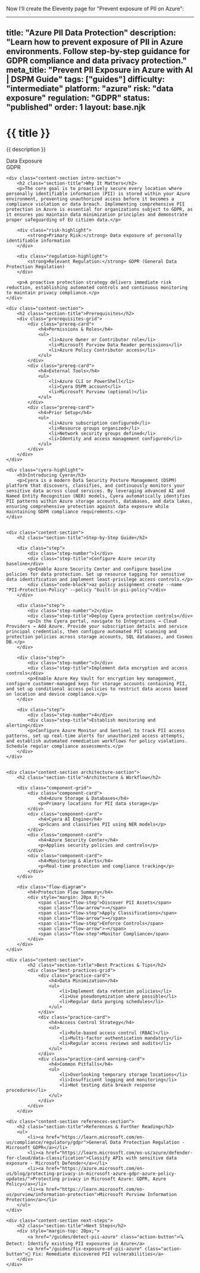 Now I'll create the Eleventy page for "Prevent exposure of PII on Azure":

---
title: "Azure PII Data Protection"
description: "Learn how to prevent exposure of PII in Azure environments. Follow step-by-step guidance for GDPR compliance and data privacy protection."
meta_title: "Prevent PII Exposure in Azure with AI | DSPM Guide"
tags: ["guides"]
difficulty: "intermediate"
platform: "azure"
risk: "data exposure"
regulation: "GDPR"
status: "published"
order: 1
layout: base.njk
---

<div class="container">
    <div class="header">
        <h1>{{ title }}</h1>
        <p>{{ description }}</p>
        <div class="badge">Data Exposure</div>
        <div class="badge regulation">GDPR</div>
    </div>

    <div class="content-section intro-section">
        <h2 class="section-title">Why It Matters</h2>
        <p>The core goal is to proactively secure every location where personally identifiable information (PII) is stored within your Azure environment, preventing unauthorized access before it becomes a compliance violation or data breach. Implementing comprehensive PII protection in Azure is essential for organizations subject to GDPR, as it ensures you maintain data minimization principles and demonstrate proper safeguarding of EU citizen data.</p>
        
        <div class="risk-highlight">
            <strong>Primary Risk:</strong> Data exposure of personally identifiable information
        </div>
        
        <div class="regulation-highlight">
            <strong>Relevant Regulation:</strong> GDPR (General Data Protection Regulation)
        </div>
        
        <p>A proactive protection strategy delivers immediate risk reduction, establishing automated controls and continuous monitoring to maintain privacy compliance.</p>
    </div>

    <div class="content-section">
        <h2 class="section-title">Prerequisites</h2>
        <div class="prerequisites-grid">
            <div class="prereq-card">
                <h4>Permissions & Roles</h4>
                <ul>
                    <li>Azure Owner or Contributor role</li>
                    <li>Microsoft Purview Data Reader permissions</li>
                    <li>Azure Policy Contributor access</li>
                </ul>
            </div>
            <div class="prereq-card">
                <h4>External Tools</h4>
                <ul>
                    <li>Azure CLI or PowerShell</li>
                    <li>Cyera DSPM account</li>
                    <li>Microsoft Purview (optional)</li>
                </ul>
            </div>
            <div class="prereq-card">
                <h4>Prior Setup</h4>
                <ul>
                    <li>Azure subscription configured</li>
                    <li>Resource groups organized</li>
                    <li>Network security groups defined</li>
                    <li>Identity and access management configured</li>
                </ul>
            </div>
        </div>
    </div>
	
    <div class="cyera-highlight">
        <h3>Introducing Cyera</h3>
        <p>Cyera is a modern Data Security Posture Management (DSPM) platform that discovers, classifies, and continuously monitors your sensitive data across cloud services. By leveraging advanced AI and Named Entity Recognition (NER) models, Cyera automatically identifies PII patterns within Azure storage accounts, databases, and data lakes, ensuring comprehensive protection against data exposure while maintaining GDPR compliance requirements.</p>
    </div>
	

    <div class="content-section">
        <h2 class="section-title">Step-by-Step Guide</h2>
        
        <div class="step">
            <div class="step-number">1</div>
            <div class="step-title">Configure Azure security baseline</div>
            <p>Enable Azure Security Center and configure baseline policies for data protection. Set up resource tagging for sensitive data identification and implement least-privilege access controls.</p>
            <div class="code-block">az policy assignment create --name "PII-Protection-Policy" --policy "built-in-pii-policy"</div>
        </div>

        <div class="step">
            <div class="step-number">2</div>
            <div class="step-title">Deploy Cyera protection controls</div>
            <p>In the Cyera portal, navigate to Integrations → Cloud Providers → Add Azure. Provide your subscription details and service principal credentials, then configure automated PII scanning and protection policies across storage accounts, SQL databases, and Cosmos DB.</p>
        </div>

        <div class="step">
            <div class="step-number">3</div>
            <div class="step-title">Implement data encryption and access controls</div>
            <p>Enable Azure Key Vault for encryption key management, configure customer-managed keys for storage accounts containing PII, and set up conditional access policies to restrict data access based on location and device compliance.</p>
        </div>

        <div class="step">
            <div class="step-number">4</div>
            <div class="step-title">Establish monitoring and alerting</div>
            <p>Configure Azure Monitor and Sentinel to track PII access patterns, set up real-time alerts for unauthorized access attempts, and establish automated remediation workflows for policy violations. Schedule regular compliance assessments.</p>
        </div>
    </div>


    <div class="content-section architecture-section">
        <h2 class="section-title">Architecture & Workflow</h2>
        
        <div class="component-grid">
            <div class="component-card">
                <h4>Azure Storage & Databases</h4>
                <p>Primary locations for PII data storage</p>
            </div>
            <div class="component-card">
                <h4>Cyera AI Engine</h4>
                <p>Scans and classifies PII using NER models</p>
            </div>
            <div class="component-card">
                <h4>Azure Security Center</h4>
                <p>Applies security policies and controls</p>
            </div>
            <div class="component-card">
                <h4>Monitoring & Alerts</h4>
                <p>Real-time protection and compliance tracking</p>
            </div>
        </div>

        <div class="flow-diagram">
            <h4>Protection Flow Summary</h4>
            <div style="margin: 20px 0;">
                <span class="flow-step">Discover PII Assets</span>
                <span class="flow-arrow">→</span>
                <span class="flow-step">Apply Classifications</span>
                <span class="flow-arrow">→</span>
                <span class="flow-step">Enforce Controls</span>
                <span class="flow-arrow">→</span>
                <span class="flow-step">Monitor Compliance</span>
            </div>
        </div>
    </div>

	<div class="content-section">
	        <h2 class="section-title">Best Practices & Tips</h2>
	        <div class="best-practices-grid">
	            <div class="practice-card">
	                <h4>Data Minimization</h4>
	                <ul>
	                    <li>Implement data retention policies</li>
	                    <li>Use pseudonymization where possible</li>
	                    <li>Regular data purging schedules</li>
	                </ul>
	            </div>
	            <div class="practice-card">
	                <h4>Access Control Strategy</h4>
	                <ul>
	                    <li>Role-based access control (RBAC)</li>
	                    <li>Multi-factor authentication mandatory</li>
	                    <li>Regular access reviews and audits</li>
	                </ul>
	            </div>
	            <div class="practice-card warning-card">
	                <h4>Common Pitfalls</h4>
	                <ul>
	                    <li>Overlooking temporary storage locations</li>
	                    <li>Insufficient logging and monitoring</li>
	                    <li>Not testing data breach response procedures</li>
	                </ul>
	            </div>
	        </div>
	    </div>

    <div class="content-section references-section">
        <h2 class="section-title">References & Further Reading</h2>
        <ul>
            <li><a href="https://learn.microsoft.com/en-us/compliance/regulatory/gdpr">General Data Protection Regulation - Microsoft GDPR</a></li>
            <li><a href="https://learn.microsoft.com/en-us/azure/defender-for-cloud/data-classification">Classify APIs with sensitive data exposure - Microsoft Defender</a></li>
            <li><a href="https://azure.microsoft.com/en-us/blog/protecting-privacy-in-microsoft-azure-gdpr-azure-policy-updates/">Protecting privacy in Microsoft Azure: GDPR, Azure Policy</a></li>
            <li><a href="https://learn.microsoft.com/en-us/purview/information-protection">Microsoft Purview Information Protection</a></li>
        </ul>
    </div>

    <div class="content-section next-steps">
        <h2 class="section-title">Next Steps</h2>
        <div style="margin-top: 20px;">
            <a href="/guides/detect-pii-azure" class="action-button">🔍 Detect: Identify existing PII exposures in Azure</a>
            <a href="/guides/fix-exposure-of-pii-azure" class="action-button">🔧 Fix: Remediate discovered PII vulnerabilities</a>
        </div>
    </div>
</div>